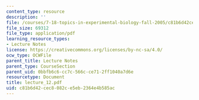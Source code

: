 ```yaml
---
content_type: resource
description: ''
file: /courses/7-18-topics-in-experimental-biology-fall-2005/c81b6d42cec8082ce5eb2364e4b585ac_lecture_12.pdf
file_size: 69312
file_type: application/pdf
learning_resource_types:
- Lecture Notes
license: https://creativecommons.org/licenses/by-nc-sa/4.0/
ocw_type: OCWFile
parent_title: Lecture Notes
parent_type: CourseSection
parent_uid: 0bbfb6c6-cc7c-566c-ce71-2ff1040a7d6e
resourcetype: Document
title: lecture_12.pdf
uid: c81b6d42-cec8-082c-e5eb-2364e4b585ac
---
```

